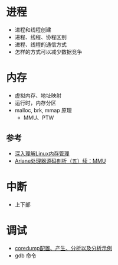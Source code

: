 # 进程
+ 进程和线程创建
+ 进程、线程、协程区别
+ 进程、线程的通信方式
+ 怎样的方式可以减少数据竞争

# 内存
+ 虚拟内存、地址映射
+ 运行时，内存分区
+ malloc, brk, mmap 原理
  + MMU、PTW

## 参考
+ [深入理解Linux内存管理](https://blog.csdn.net/orangeboyye/article/details/125998574)
+ [Ariane处理器源码剖析（五）续：MMU](https://zhuanlan.zhihu.com/p/473208374)

# 中断
+ 上下部


# 调试
+ [coredump配置、产生、分析以及分析示例](https://www.cnblogs.com/arnoldlu/p/11160510.html)
+ gdb 命令
